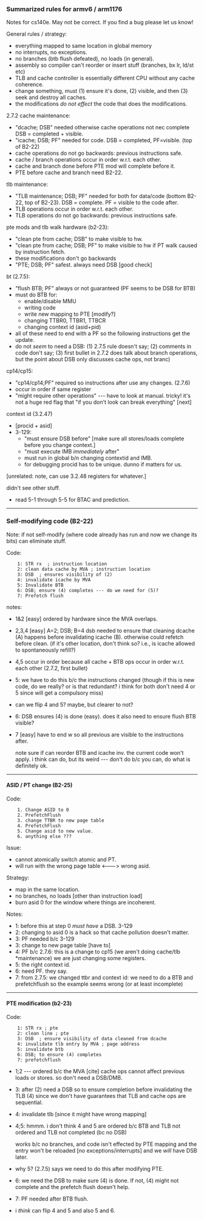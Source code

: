 ### Summarized rules for armv6 / arm1176 

Notes for cs140e.  May not be correct.  If you find a bug please
let us know!

General rules / strategy:
  - everything mapped to same location in global memory
  - no interrupts, no exceptions.
  - no branches (btb flush defeated), no loads (in general).
  - assembly so compiler can't reorder or insert stuff (branches,
    bx lr, ld/st etc)
  - TLB and cache controller is essentially different CPU without any cache
    coherence.
  - change something, must (1) ensure it's done, (2) visible, and then (3) 
    seek and destroy all caches.
  - the modifications *do not effect* the code that does the modifications.

2.7.2 cache maintenance:
  - "dcache; DSB" needed otherwise cache operations not nec complete
      DSB = completed + visible.
  - "icache; DSB; PF" needed for code. DSB = completed, PF=visible.
      (top of B2-22)
  - cache operations do not go backwards: previous instructions safe.
  - cache / branch operations occur in order w.r.t. each other.
  - cache and branch done before PTE mod will complete before it.
  - PTE before cache and branch need B2-22.

tlb maintenance:
  - "TLB maintenance; DSB; PF" needed for both for data/code 
      (bottom B2-22, top of B2-23).  DSB = complete.  PF = visible to 
       the code after.
  - TLB operations occur in order w.r.t. each other.
  - TLB operations do not go backwards: previous instructions safe.
    
pte mods and tlb walk hardware (b2-23):
  - "clean pte from cache; DSB" to make visible to hw.  
  - "clean pte from cache; DSB; PF" to make visible to hw if PT walk caused
      by instruction fetch.  
  - these modifications don't go backwards
  - "PTE; DSB; PF" safest.  always need DSB [good check]

bt (2.7.5): 
  - "flush BTB; PF" always or not guaranteed (PF seems to be DSB for BTB)
  - must do BTB for:
      - enable/disable MMU
      - writing code
      - write new mapping to PTE [modify?]
      - changing TTBR0, TTBR1, TTBCR
      - changing context id (asid+pid)
  - all of these need to end with a PF so the following instructions
    get the update.
  - do not *seem* to need a DSB: (1) 2.7.5 rule doesn't say; (2)
      comments in code don't say; (3) first bullet in 2.7.2 does
      talk about branch operations, but the point about DSB only 
      discusses cache ops, not branc)

cp14/cp15:
  - "cp14/cp14;PF" required so instructions after use any changes. (2.7.6)
  - occur in order if same register
  - "might require other operations" --- have to look at manual.  tricky!
      it's not a huge red flag that "if you don't look can break everything"
      [next]

context id (3.2.47)
  - [procid + asid]
  - 3-129:
    - "must ensure DSB before" [make sure all stores/loads complete before 
          you change context.]
    - "must execute IMB *immediately* after"
    - must run in global b/n changing contextid and IMB.
    - for debugging procid has to be unique.  dunno if matters for us.

 [unrelated: note, can use 3.2.48 registers for whatever.]

  didn't see other stuff.

- read 5-1 through 5-5 for BTAC and prediction.


------------------------------------------------------------------
### Self-modifying code  (B2-22)

Note: if not self-modify (where code already has run and now
we change its bits) can eliminate stuff.

Code: 

        1: STR rx  ; instruction location
        2: clean data cache by MVA ; instruction location
        3: DSB  ; ensures visibility of (2)
        4: invalidate icache by MVA
        5: Invalidate BTB
        6: DSB; ensure (4) completes --- do we need for (5)?
        7: Prefetch flush

notes:
  - 1&2 [easy] ordered by hardware since the MVA overlaps.
  - 2,3,4 [easy]  A=2; DSB; B=4  dsb needed to ensure that cleaning dcache
          (A) happens before invalidating icache (B).  otherwise could refetch
          before clean.  (if it's other location, don't think so?  i.e., is 
          icache allowed to spontaneously refill?)

  - 4,5 occur in order because all cache + BTB ops occur in order w.r.t.
          each other (2.7.2, first bullet)

  - 5: we have to do this b/c the instructions changed (though if this is 
          new code, do we really? or is that redundant? i think for both
          don't need 4 or 5 since will get a compulsory miss)

  - can we flip 4 and 5?   maybe, but clearer to not?
        
  - 6: DSB ensures (4) is done (easy).  does it also need to ensure flush
          BTB visible?
         
  - 7 [easy] have to end w so all previous are visible to the instructions
          after.  

    note sure if can reorder BTB and icache inv.  the current code
    won't apply.  i think can do, but its weird --- don't do b/c you can,
    do what is definitely ok.
------------------------------------------------------------------
#### ASID / PT change (B2-25)

Code:

        1. Change ASID to 0
        2. PrefetchFlush
        3. change TTBR to new page table
        4. PrefetchFlush
        5. Change asid to new value.
        6. anything else ???

Issue:
 - cannot atomically switch atomic and PT.
 - will run with the wrong page table <---> wrong asid.

Strategy:
 - map in the same location.
 - no branches, no loads [other than instruction load]
 - burn asid 0 for the window where things are incoherent.

Notes:
 - 1: before this at step 0 *must have* a DSB. 3-129 
 - 2: changing to asid 0 is a hack so that cache pollution doesn't matter.
 - 3: PF needed b/c 3-129
 - 3: change to new page table [have to]
 - 4: PF b/c 2.7.6: this is a change to cp15 (we aren't doing cache/tlb
         *maintenance) we are just changing some registers.
 - 5: the right context id.
 - 6: need PF.  they say.
 - 7: from 2.7.5: we changed ttbr and context id: we need to do a BTB
         and prefetchflush so the example seems wrong (or at least
         incomplete)
-----------------------------------------------------------------
#### PTE modification (b2-23)

Code:

        1: STR rx ; pte
        2: clean line ; pte
        3: DSB  ; ensure visibility of data cleaned from dcache
        4: invalidate tlb entry by MVA ; page address
        5: invalidate btb
        6: DSB; to ensure (4) completes
        7: prefetchflush

 - 1;2 --- ordered b/c the MVA [cite]  cache ops cannot affect previous
        loads or stores.   so don't need a DSB/DMB.
 - 3: after (2) need a DSB so to ensure completion before invalidating
      the TLB (4) since we don't have guarantees that TLB and cache ops
      are sequential.
 - 4: invalidate tlb [since it might have wrong mapping]
 - 4;5: hmmm.  i don't think 4 and 5 are ordered b/c BTB and TLB 
      not ordered and TLB not completed (bc no DSB)

      works b/c no branches, and code isn't effected by PTE mapping and
      the entry won't be reloaded [no exceptions/interrupts]  and we
      *will* have DSB later.
 - why 5?  (2.7.5) says we need to do this after modifying PTE.
 - 6: we need the DSB to make sure (4) is done.  If not, (4) might
     not complete and the prefetch flush doesn't help.
 - 7: PF needed after BTB flush.
 - i *think* can flip 4 and 5 and also 5 and 6.

